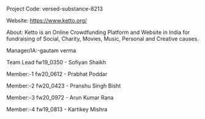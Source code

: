 Project Code: versed-substance-8213

Website: https://www.ketto.org/

About: Ketto is an Online Crowdfunding Platform and Website in India for fundraising of Social, Charity, Movies, Music, Personal and Creative causes.

Manager/IA:-gautam verma


Team Lead
fw19_0350 - Sofiyan Shaikh

Member:-1
fw20_0612 - Prabhat Poddar 

Member:-2
fw20_0423 - Pranshu Singh Bisht

Member:-3
fw20_0972 - Arun Kumar Rana

Member:-4
fw19_0813 - Kartikey Mishra



